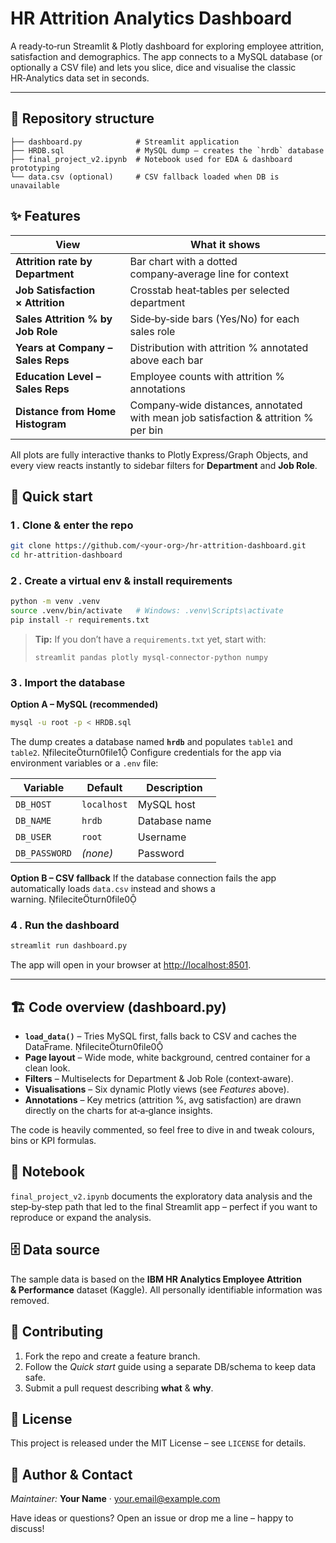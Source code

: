 # HR Attrition Analytics Dashboard

A ready‑to‑run Streamlit & Plotly dashboard for exploring employee attrition, satisfaction and demographics. The app connects to a MySQL database (or optionally a CSV file) and lets you slice, dice and visualise the classic HR‑Analytics data set in seconds.

---

## 📂 Repository structure

```
├── dashboard.py            # Streamlit application
├── HRDB.sql                # MySQL dump – creates the `hrdb` database
├── final_project_v2.ipynb  # Notebook used for EDA & dashboard prototyping
└── data.csv (optional)     # CSV fallback loaded when DB is unavailable
```

## ✨ Features

| View                              | What it shows                                                                      |
| --------------------------------- | ---------------------------------------------------------------------------------- |
| **Attrition rate by Department**  | Bar chart with a dotted company‑average line for context                           |
| **Job Satisfaction × Attrition**  | Crosstab heat‑tables per selected department                                       |
| **Sales Attrition % by Job Role** | Side‑by‑side bars (Yes/No) for each sales role                                     |
| **Years at Company – Sales Reps** | Distribution with attrition % annotated above each bar                             |
| **Education Level – Sales Reps**  | Employee counts with attrition % annotations                                       |
| **Distance from Home Histogram**  | Company‑wide distances, annotated with mean job satisfaction & attrition % per bin |

All plots are fully interactive thanks to Plotly Express/Graph Objects, and every view reacts instantly to sidebar filters for **Department** and **Job Role**.

## 🚀 Quick start

### 1 . Clone & enter the repo

```bash
git clone https://github.com/<your‑org>/hr‑attrition‑dashboard.git
cd hr‑attrition‑dashboard
```

### 2 . Create a virtual env & install requirements

```bash
python -m venv .venv
source .venv/bin/activate   # Windows: .venv\Scripts\activate
pip install -r requirements.txt
```

> **Tip:** If you don’t have a `requirements.txt` yet, start with:
>
> ```
> streamlit pandas plotly mysql‑connector‑python numpy
> ```

### 3 . Import the database

**Option A – MySQL (recommended)**

```bash
mysql -u root -p < HRDB.sql
```

The dump creates a database named **`hrdb`** and populates `table1` and `table2`. fileciteturn0file1
Configure credentials for the app via environment variables or a `.env` file:

| Variable      | Default     | Description   |
| ------------- | ----------- | ------------- |
| `DB_HOST`     | `localhost` | MySQL host    |
| `DB_NAME`     | `hrdb`      | Database name |
| `DB_USER`     | `root`      | Username      |
| `DB_PASSWORD` | *(none)*    | Password      |

**Option B – CSV fallback**
If the database connection fails the app automatically loads `data.csv` instead and shows a warning. fileciteturn0file0

### 4 . Run the dashboard

```bash
streamlit run dashboard.py
```

The app will open in your browser at [http://localhost:8501](http://localhost:8501).

---

## 🏗️ Code overview (dashboard.py)

* **`load_data()`** – Tries MySQL first, falls back to CSV and caches the DataFrame. fileciteturn0file0
* **Page layout** – Wide mode, white background, centred container for a clean look.
* **Filters** – Multiselects for Department & Job Role (context‑aware).
* **Visualisations** – Six dynamic Plotly views (see *Features* above).
* **Annotations** – Key metrics (attrition %, avg satisfaction) are drawn directly on the charts for at‑a‑glance insights.

The code is heavily commented, so feel free to dive in and tweak colours, bins or KPI formulas.

## 📒 Notebook

`final_project_v2.ipynb` documents the exploratory data analysis and the step‑by‑step path that led to the final Streamlit app – perfect if you want to reproduce or expand the analysis.

## 🗄️ Data source

The sample data is based on the **IBM HR Analytics Employee Attrition & Performance** dataset (Kaggle). All personally identifiable information was removed.

## 🤝 Contributing

1. Fork the repo and create a feature branch.
2. Follow the *Quick start* guide using a separate DB/schema to keep data safe.
3. Submit a pull request describing **what** & **why**.

## 📝 License

This project is released under the MIT License – see `LICENSE` for details.

## 👤 Author & Contact

*Maintainer:* **Your Name** · [your.email@example.com](mailto:your.email@example.com)

Have ideas or questions? Open an issue or drop me a line – happy to discuss!
